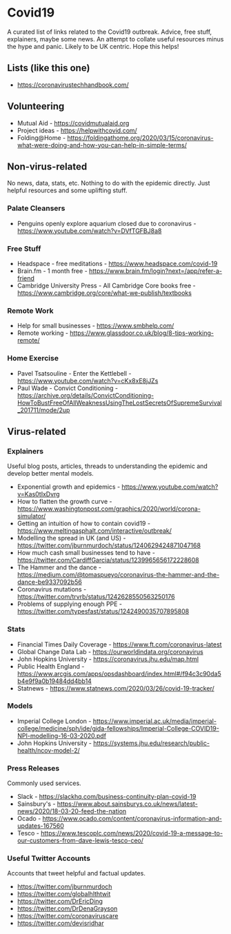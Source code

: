 # Covid19
A curated list of links related to the Covid19 outbreak. Advice, free stuff, explainers, maybe some news. 
An attempt to collate useful resources minus the hype and panic. Likely to be UK centric. 
Hope this helps!

## Lists (like this one)
* https://coronavirustechhandbook.com/

## Volunteering
* Mutual Aid - https://covidmutualaid.org
* Project ideas - https://helpwithcovid.com/
* Folding@Home - https://foldingathome.org/2020/03/15/coronavirus-what-were-doing-and-how-you-can-help-in-simple-terms/

## Non-virus-related
No news, data, stats, etc. Nothing to do with the epidemic directly. Just helpful resources and some uplifting stuff.

### Palate Cleansers
* Penguins openly explore aquarium closed due to coronavirus - https://www.youtube.com/watch?v=DVfTGFBJ8a8

### Free Stuff
* Headspace - free meditations - https://www.headspace.com/covid-19
* Brain.fm - 1 month free - https://www.brain.fm/login?next=/app/refer-a-friend
* Cambridge University Press - All Cambridge Core books free - https://www.cambridge.org/core/what-we-publish/textbooks

### Remote Work
* Help for small businesses - https://www.smbhelp.com/
* Remote working - https://www.glassdoor.co.uk/blog/8-tips-working-remote/

### Home Exercise
* Pavel Tsatsouline - Enter the Kettlebell - https://www.youtube.com/watch?v=cKx8xE8jJZs
* Paul Wade - Convict Conditioning - https://archive.org/details/ConvictConditioning-HowToBustFreeOfAllWeaknessUsingTheLostSecretsOfSupremeSurvival_201711/mode/2up

## Virus-related

### Explainers
Useful blog posts, articles, threads to understanding the epidemic and develop better mental models.
* Exponential growth and epidemics - https://www.youtube.com/watch?v=Kas0tIxDvrg
* How to flatten the growth curve - https://www.washingtonpost.com/graphics/2020/world/corona-simulator/
* Getting an intuition of how to contain covid19 - https://www.meltingasphalt.com/interactive/outbreak/
* Modelling the spread in UK (and US) - https://twitter.com/jburnmurdoch/status/1240629424871047168
* How much cash small businesses tend to have - https://twitter.com/CardiffGarcia/status/1239965656172228608
* The Hammer and the dance - https://medium.com/@tomaspueyo/coronavirus-the-hammer-and-the-dance-be9337092b56
* Coronavirus mutations - https://twitter.com/trvrb/status/1242628550563250176
* Problems of supplying enough PPE - https://twitter.com/typesfast/status/1242490035707895808

### Stats
* Financial Times Daily Coverage - https://www.ft.com/coronavirus-latest
* Global Change Data Lab - https://ourworldindata.org/coronavirus
* John Hopkins University - https://coronavirus.jhu.edu/map.html
* Public Health England - https://www.arcgis.com/apps/opsdashboard/index.html#/f94c3c90da5b4e9f9a0b19484dd4bb14
* Statnews - https://www.statnews.com/2020/03/26/covid-19-tracker/

### Models
* Imperial College London - https://www.imperial.ac.uk/media/imperial-college/medicine/sph/ide/gida-fellowships/Imperial-College-COVID19-NPI-modelling-16-03-2020.pdf
* John Hopkins University - https://systems.jhu.edu/research/public-health/ncov-model-2/

### Press Releases
Commonly used services.
* Slack - https://slackhq.com/business-continuity-plan-covid-19
* Sainsbury's - https://www.about.sainsburys.co.uk/news/latest-news/2020/18-03-20-feed-the-nation
* Ocado - https://www.ocado.com/content/coronavirus-information-and-updates-167560
* Tesco - https://www.tescoplc.com/news/2020/covid-19-a-message-to-our-customers-from-dave-lewis-tesco-ceo/

### Useful Twitter Accounts
Accounts that tweet helpful and factual updates.
* https://twitter.com/jburnmurdoch
* https://twitter.com/globalhlthtwit
* https://twitter.com/DrEricDing
* https://twitter.com/DrDenaGrayson
* https://twitter.com/coronaviruscare
* https://twitter.com/devisridhar
